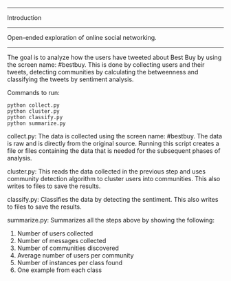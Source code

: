 *****************************************************************
Introduction
*****************************************************************
Open-ended exploration of online social networking.
*****************************************************************

The goal is to analyze how the users have tweeted about Best Buy by using the screen name: #bestbuy. This is done by collecting users and their tweets, detecting communities by calculating the betweenness and classifying the tweets by sentiment analysis.

Commands to run:
```
python collect.py
python cluster.py
python classify.py
python summarize.py
```

collect.py: The data is collected using the screen name: #bestbuy. The data is raw and is directly from the original source. Running this script creates a file or files containing the data that is needed for the subsequent phases of analysis.

cluster.py: This reads the data collected in the previous step and uses community detection algorithm to cluster users into communities. This also writes to files to save the results.

classify.py: Classifies the data by detecting the sentiment. This also writes to files to save the results.

summarize.py: Summarizes all the steps above by showing the following:
1. Number of users collected
2. Number of messages collected
3. Number of communities discovered
4. Average number of users per community
5. Number of instances per class found
6. One example from each class

